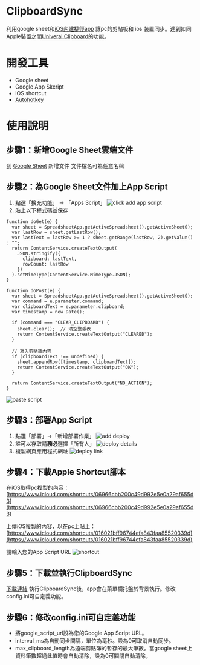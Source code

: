 # ClipboardSync
利用google sheet和[iOS內建捷徑app](https://apps.apple.com/us/app/shortcuts/id915249334) 讓pc的剪貼板和 ios 裝置同步。達到如同Apple裝置之間[Univeral Clipboard](https://support.apple.com/en-us/102430)的功能。

# 開發工具

- Google sheet
- Google App Skcript
- iOS shortcut
- [Autohotkey](https://www.autohotkey.com/)

# 使用說明

## 步驟1：新增Google Sheet雲端文件
到 [Google Sheet](https://docs.google.com/spreadsheets/u/0/) 新增文件
文件檔名可為任意名稱

## 步驟2：為Google Sheet文件加上App Script
1. 點選「擴充功能」 → 「Apps Script」
![click add app script](./images/click-app-script.png)
2. 貼上以下程式碼並保存
```
function doGet(e) {
  var sheet = SpreadsheetApp.getActiveSpreadsheet().getActiveSheet();
  var lastRow = sheet.getLastRow();
  var lastText = lastRow >= 1 ? sheet.getRange(lastRow, 2).getValue() : "";
  return ContentService.createTextOutput(
    JSON.stringify({
      clipboard: lastText,
      rowCount: lastRow
    })
  ).setMimeType(ContentService.MimeType.JSON);
}

function doPost(e) {
  var sheet = SpreadsheetApp.getActiveSpreadsheet().getActiveSheet();
  var command = e.parameter.command;
  var clipboardText = e.parameter.clipboard;
  var timestamp = new Date();

  if (command === "CLEAR_CLIPBOARD") {
    sheet.clear();  // 清空整張表
    return ContentService.createTextOutput("CLEARED");
  }

  // 寫入剪貼簿內容
  if (clipboardText !== undefined) {
    sheet.appendRow([timestamp, clipboardText]);
    return ContentService.createTextOutput("OK");
  }

  return ContentService.createTextOutput("NO_ACTION");
}
```
![paste script](./images/paste-script.png)

## 步驟3：部署App Script
1. 點選「部署」→「新增部署作業」
![add deploy](./images/add-deploy.png)
2. 誰可以存取請**務必**選擇「所有人」
![deploy details](./images/deploy-details.png)
3. 複製網頁應用程式網址
![deploy link](./images/deploy-link.png)
## 步驟4：下載Apple Shortcut腳本
在iOS取得pc複製的內容：[https://www.icloud.com/shortcuts/06966cbb200c49d992e5e0a29af655d3](https://www.icloud.com/shortcuts/06966cbb200c49d992e5e0a29af655d3) 

上傳iOS複製的內容，以在pc上貼上：[https://www.icloud.com/shortcuts/016021bff96744efa843faa85520339d](https://www.icloud.com/shortcuts/016021bff96744efa843faa85520339d)

請輸入您的App Script URL
![shortcut](./images/shortcut.png)

## 步驟5：下載並執行ClipboardSync
[下載連結](https://github.com/y1lichen/clipboard-sync/releases/)
執行ClipboardSync後，app會在菜單欄托盤於背景執行。修改config.ini可自定義功能。

## 步驟6：修改config.ini可自定義功能

- 將google_script_url設為您的Google App Script URL。
- interval_ms為自動同步間隔，單位為亳秒。設為0可取消自動同步。
- max_clipboard_length為遠端剪貼簿的暫存的最大筆數。當google sheet上資料筆數超過此值時會自動清除，設為0可關閉自動清除。
